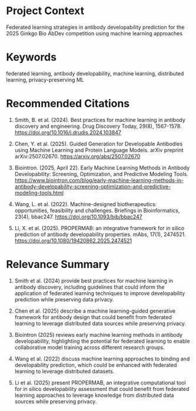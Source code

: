 # Project Context
Federated learning strategies in antibody developability prediction for the 2025 Ginkgo Bio AbDev competition using machine learning approaches

# Keywords
federated learning, antibody developability, machine learning, distributed learning, privacy-preserving ML

# Recommended Citations
1. Smith, B. et al. (2024). Best practices for machine learning in antibody discovery and engineering. Drug Discovery Today, 29(8), 1567-1578. https://doi.org/10.1016/j.drudis.2024.103847

2. Chen, Y. et al. (2025). Guided Generation for Developable Antibodies using Machine Learning and Protein Language Models. arXiv preprint arXiv:2507.02670. https://arxiv.org/abs/2507.02670

3. Biointron. (2025, April 22). Early Machine Learning Methods in Antibody Developability: Screening, Optimization, and Predictive Modeling Tools. https://www.biointron.com/blog/early-machine-learning-methods-in-antibody-developability-screening-optimization-and-predictive-modeling-tools.html

4. Wang, L. et al. (2022). Machine-designed biotherapeutics: opportunities, feasibility and challenges. Briefings in Bioinformatics, 23(4), bbac247. https://doi.org/10.1093/bib/bbac247

5. Li, X. et al. (2025). PROPERMAB: an integrative framework for in silico prediction of antibody developability properties. mAbs, 17(1), 2474521. https://doi.org/10.1080/19420862.2025.2474521

# Relevance Summary
1. Smith et al. (2024) provide best practices for machine learning in antibody discovery, including guidelines that could inform the application of federated learning techniques to improve developability prediction while preserving data privacy.

2. Chen et al. (2025) describe a machine learning-guided generative framework for antibody design that could benefit from federated learning to leverage distributed data sources while preserving privacy.

3. Biointron (2025) reviews early machine learning methods in antibody developability, highlighting the potential for federated learning to enable collaborative model training across different research groups.

4. Wang et al. (2022) discuss machine learning approaches to binding and developability prediction, which could be enhanced with federated learning to leverage distributed datasets.

5. Li et al. (2025) present PROPERMAB, an integrative computational tool for in silico developability assessment that could benefit from federated learning approaches to leverage knowledge from distributed data sources while preserving privacy.